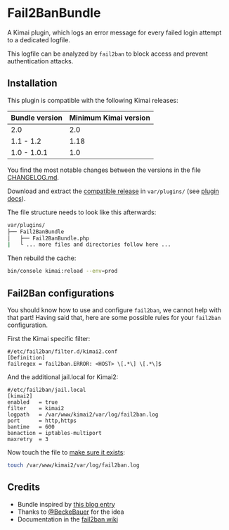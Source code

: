 # Fail2BanBundle

A Kimai plugin, which logs an error message for every failed login attempt to a dedicated logfile.

This logfile can be analyzed by `fail2ban` to block access and prevent authentication attacks.

## Installation

This plugin is compatible with the following Kimai releases:

| Bundle version | Minimum Kimai version |
|----------------|-----------------------|
| 2.0            | 2.0                 |
| 1.1 - 1.2      | 1.18                  |
| 1.0 - 1.0.1    | 1.0                   |

You find the most notable changes between the versions in the file [CHANGELOG.md](CHANGELOG.md).

Download and extract the [compatible release](https://github.com/Keleo/Fail2BanBundle/releases) in `var/plugins/` (see [plugin docs](https://www.kimai.org/documentation/plugin-management.html)).

The file structure needs to look like this afterwards:

```bash
var/plugins/
├── Fail2BanBundle
│   ├── Fail2BanBundle.php
|   └ ... more files and directories follow here ... 
```

Then rebuild the cache:
```bash
bin/console kimai:reload --env=prod
```

## Fail2Ban configurations

You should know how to use and configure `fail2ban`, we cannot help with that part!
Having said that, here are some possible rules for your `fail2ban` configuration.

First the Kimai specific filter:
```
#/etc/fail2ban/filter.d/kimai2.conf
[Definition]
failregex = fail2ban.ERROR: <HOST> \[.*\] \[.*\]$
```

And the additional jail.local for Kimai2:
```
#/etc/fail2ban/jail.local
[kimai2]
enabled   = true
filter    = kimai2
logpath   = /var/www/kimai2/var/log/fail2ban.log
port      = http,https
bantime   = 600
banaction = iptables-multiport
maxretry  = 3
```

Now touch the file to [make sure it exists](https://github.com/Keleo/Fail2BanBundle/issues/2):
```bash
touch /var/www/kimai2/var/log/fail2ban.log
```

## Credits

- Bundle inspired by [this blog entry](https://www.nomisoft.co.uk/articles/symfony-fail2ban-ip-blocking) 
- Thanks to [@BeckeBauer](https://github.com/kimai/kimai/issues/951) for the idea
- Documentation in the [fail2ban wiki](http://www.fail2ban.org/wiki/index.php/Main_Page)
